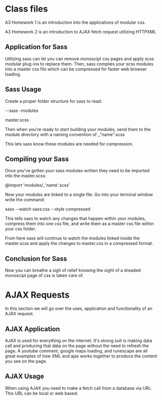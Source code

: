 # Class files

A3 Homework 1 is an introduction into the applications of modular css.

A3 Homework 2 is an introduction to AJAX fetch request utilizing HTTPXML

## Application for Sass

Utilizing sass can let you can remove monoscipt css pages and apply scss modular plug-ins to replace them. Then, sass complies your scss modules into a master css file which can be compressed for faster web browser loading. 

## Sass Usage

Create a proper folder structure for sass to read:

--sass
-modules

master.scss

Then when you're ready to start building your modules, send them to the module directory with a naming convention of _"name".scss

This lets sass know these modules are needed for compression.

## Compiling your Sass

Once you've gotten your sass modules written they need to be imported into the master.scss:

@import 'modules/_'name'.scss'


Now your modules are linked to a single file. Go into your terminal window write the command:

sass --watch sass:css --style compressed


This tells sass to watch any changes that happen within your modules, compress them into one css file, and write them as a master css file within your css folder.

From here sass will continue to watch the modules linked inside the master.scss and apply the changes to master.css in a compressed format. 

## Conclusion for Sass

Now you can breathe a sigh of relief knowing the sight of a dreaded monoscipt page of css is taken care of.

# AJAX Requests

In this section we will go over the uses, application and functionality of an AJAX request.

## AJAX Application

AJAX is used for everything on the internet. It's strong suit is making data call and producing that data on the page without the need to refresh the page. A youtube comment, google maps loading, and runescape are all great examples of how XML and ajax works together to produce the content you see on the page. 

## AJAX Usage

When using AJAX you need to make a fetch call from a database via URL. This URL can be local or web based. 





